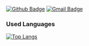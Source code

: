 [![Github Badge](https://img.shields.io/badge/-Github-000?style=flat-square&logo=Github&logoColor=white&link=https://github.com/wesleyfreit)](https://github.com/wesleyfreit)
[![Gmail Badge](https://img.shields.io/badge/-Gmail-c14438?style=flat-square&logo=Gmail&logoColor=white&link=mailto:seu_email)](mailto:wesleyrichard30@gmail.com)

### Used Languages

[![Top Langs](https://github-readme-stats.vercel.app/api/top-langs/?username=wesleyfreit&layout=compact)](https://github.com/anuraghazra/github-readme-stats)

